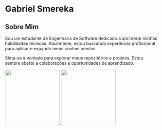 # Gabriel Smereka

## Sobre Mim

Sou um estudante de Engenharia de Software dedicado a aprimorar minhas habilidades técnicas. Atualmente, estou buscando experiência profissional para aplicar e expandir meus conhecimentos.

Sinta-se à vontade para explorar meus repositórios e projetos. Estou sempre aberto a colaborações e oportunidades de aprendizado.

<div>
<a href="https://github.com/gsmereka">
<img height="180em" src="https://github-readme-stats.vercel.app/api/top-langs/?username=gsmereka&layout=compact&langs_count=7&theme=dracula"/>
<img height="180em" src="https://github-readme-stats.vercel.app/api?username=gsmereka&show_icons=true&theme=dracula&include_all_commits=true&count_private=true"/>
</div>
